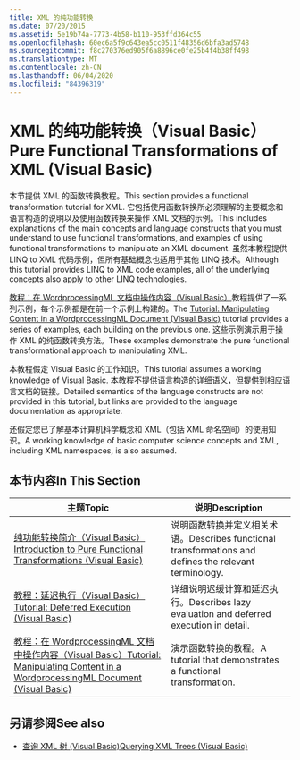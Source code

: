 ```yaml
---
title: XML 的纯功能转换
ms.date: 07/20/2015
ms.assetid: 5e19b74a-7773-4b58-b110-953ffd364c55
ms.openlocfilehash: 60ec6a5f9c643ea5cc0511f48356d6bfa3ad5748
ms.sourcegitcommit: f8c270376ed905f6a8896ce0fe25b4f4b38ff498
ms.translationtype: MT
ms.contentlocale: zh-CN
ms.lasthandoff: 06/04/2020
ms.locfileid: "84396319"
---
```

# <a name="pure-functional-transformations-of-xml-visual-basic"></a><span data-ttu-id="082a9-102">XML 的纯功能转换（Visual Basic）</span><span class="sxs-lookup"><span data-stu-id="082a9-102">Pure Functional Transformations of XML (Visual Basic)</span></span>
<span data-ttu-id="082a9-103">本节提供 XML 的函数转换教程。</span><span class="sxs-lookup"><span data-stu-id="082a9-103">This section provides a functional transformation tutorial for XML.</span></span> <span data-ttu-id="082a9-104">它包括使用函数转换所必须理解的主要概念和语言构造的说明以及使用函数转换来操作 XML 文档的示例。</span><span class="sxs-lookup"><span data-stu-id="082a9-104">This includes explanations of the main concepts and language constructs that you must understand to use functional transformations, and examples of using functional transformations to manipulate an XML document.</span></span> <span data-ttu-id="082a9-105">虽然本教程提供 LINQ to XML 代码示例，但所有基础概念也适用于其他 LINQ 技术。</span><span class="sxs-lookup"><span data-stu-id="082a9-105">Although this tutorial provides LINQ to XML code examples, all of the underlying concepts also apply to other LINQ technologies.</span></span>  
  
 <span data-ttu-id="082a9-106">[教程：在 WordprocessingML 文档中操作内容（Visual Basic）](tutorial-manipulating-content-in-a-wordprocessingml-document.md)教程提供了一系列示例，每个示例都是在前一个示例上构建的。</span><span class="sxs-lookup"><span data-stu-id="082a9-106">The [Tutorial: Manipulating Content in a WordprocessingML Document (Visual Basic)](tutorial-manipulating-content-in-a-wordprocessingml-document.md) tutorial provides a series of examples, each building on the previous one.</span></span> <span data-ttu-id="082a9-107">这些示例演示用于操作 XML 的纯函数转换方法。</span><span class="sxs-lookup"><span data-stu-id="082a9-107">These examples demonstrate the pure functional transformational approach to manipulating XML.</span></span>  
  
 <span data-ttu-id="082a9-108">本教程假定 Visual Basic 的工作知识。</span><span class="sxs-lookup"><span data-stu-id="082a9-108">This tutorial assumes a working knowledge of Visual Basic.</span></span> <span data-ttu-id="082a9-109">本教程不提供语言构造的详细语义，但提供到相应语言文档的链接。</span><span class="sxs-lookup"><span data-stu-id="082a9-109">Detailed semantics of the language constructs are not provided in this tutorial, but links are provided to the language documentation as appropriate.</span></span>  
  
 <span data-ttu-id="082a9-110">还假定您已了解基本计算机科学概念和 XML（包括 XML 命名空间）的使用知识。</span><span class="sxs-lookup"><span data-stu-id="082a9-110">A working knowledge of basic computer science concepts and XML, including XML namespaces, is also assumed.</span></span>  
  
## <a name="in-this-section"></a><span data-ttu-id="082a9-111">本节内容</span><span class="sxs-lookup"><span data-stu-id="082a9-111">In This Section</span></span>  
  
|<span data-ttu-id="082a9-112">主题</span><span class="sxs-lookup"><span data-stu-id="082a9-112">Topic</span></span>|<span data-ttu-id="082a9-113">说明</span><span class="sxs-lookup"><span data-stu-id="082a9-113">Description</span></span>|  
|-----------|-----------------|  
|[<span data-ttu-id="082a9-114">纯功能转换简介（Visual Basic）</span><span class="sxs-lookup"><span data-stu-id="082a9-114">Introduction to Pure Functional Transformations (Visual Basic)</span></span>](introduction-to-pure-functional-transformations.md)|<span data-ttu-id="082a9-115">说明函数转换并定义相关术语。</span><span class="sxs-lookup"><span data-stu-id="082a9-115">Describes functional transformations and defines the relevant terminology.</span></span>|  
|[<span data-ttu-id="082a9-116">教程：延迟执行（Visual Basic）</span><span class="sxs-lookup"><span data-stu-id="082a9-116">Tutorial: Deferred Execution (Visual Basic)</span></span>](tutorial-deferred-execution.md)|<span data-ttu-id="082a9-117">详细说明迟缓计算和延迟执行。</span><span class="sxs-lookup"><span data-stu-id="082a9-117">Describes lazy evaluation and deferred execution in detail.</span></span>|  
|[<span data-ttu-id="082a9-118">教程：在 WordprocessingML 文档中操作内容（Visual Basic）</span><span class="sxs-lookup"><span data-stu-id="082a9-118">Tutorial: Manipulating Content in a WordprocessingML Document (Visual Basic)</span></span>](tutorial-manipulating-content-in-a-wordprocessingml-document.md)|<span data-ttu-id="082a9-119">演示函数转换的教程。</span><span class="sxs-lookup"><span data-stu-id="082a9-119">A tutorial that demonstrates a functional transformation.</span></span>|  
  
## <a name="see-also"></a><span data-ttu-id="082a9-120">另请参阅</span><span class="sxs-lookup"><span data-stu-id="082a9-120">See also</span></span>

- [<span data-ttu-id="082a9-121">查询 XML 树 (Visual Basic)</span><span class="sxs-lookup"><span data-stu-id="082a9-121">Querying XML Trees (Visual Basic)</span></span>](querying-xml-trees.md)

